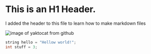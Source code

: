 # This is an H1 Header.

I added the header to this file to learn how to make markdown files

![image of yaktocat from github](https://octodex.github.com/images/yaktocat.png)

``` C++
string hello = "Hellow world!";
int stuff = 3;
```
